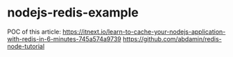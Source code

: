 # nodejs-redis-example
POC of this article: 
https://itnext.io/learn-to-cache-your-nodejs-application-with-redis-in-6-minutes-745a574a9739
https://github.com/abdamin/redis-node-tutorial
